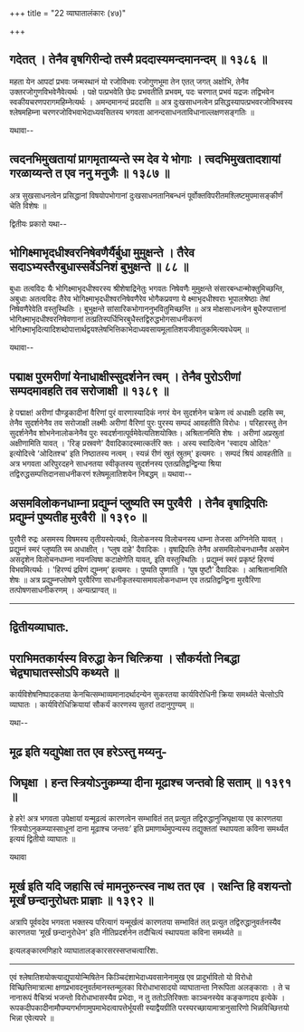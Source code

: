 +++
title = "22 व्याघातालंकारः (४७)"

+++


## गदेतत् । तेनैव वृषगिरीन्दो तस्मै प्रददास्यमन्दमानन्दम् ॥ १३८६ ॥

महता येन आपदां प्रभवः जन्मस्थानं यो रजोविभवः रजोगुणभूमा तेन एतत् जगत्
अक्षोभि, तेनैव उक्तरजोगुणविभवेनैवेत्यर्थः । पक्षे पत्प्रभवेति छेदः
प्रभवतीति प्रभवम्, पदः चरणात् प्रभवं यद्रजः तद्विभवेन
स्वकीयचरणपरागमहिम्नेत्यर्थः । अमन्दमानन्दं प्रददासि ॥ अत्र दुःखसाधनत्वेन
प्रसिद्धस्यापत्प्रभवरजोविभवस्य श्लेषमहिम्ना चरणरजोविभवाभेदाध्यवसितस्य
भगवता आनन्दसाधनताविधानाल्लक्षणसङ्गतिः ॥

यथावा--



## त्वदनभिमुखतायां प्रागमृताय्यन्ते स्म देव ये भोगाः । त्वदभिमुखतादशायां गरळाय्यन्ते त एव ननु मनुजैः ॥ १३८७ ॥

अत्र सुखसाधनत्वेन प्रसिद्धानां विषयोपभोगानां दुःखसाधनतानिबन्धनं
पूर्वोक्तविपरीतमश्लिष्टमुपमासङ्कीर्णं चेति विशेषः ॥

द्वितीयः प्रकारो यथा--



## भोगिक्ष्माभृदधीश्वरनिषेवणैर्यैर्बुधा मुमुक्षन्ते । तैरेव सदाऽभ्यस्तैरबुधास्सर्वेऽनिशं बुभुक्षन्ते ॥ ८८ ॥

बुधाः तत्वविदः यैः भोगिक्ष्माभृदधीश्वरस्य श्रीशेषाद्रिनेतुः भगवतः
निषेवणैः मुमुक्षन्ते संसारबन्धान्मोक्तुमिच्छन्ति, अबुधाः अतत्वविदः तैरेव
भोगिक्ष्माभृदधीश्वरनिषेवणैरेव भोगैकप्रवणा ये क्ष्माभृदधीश्वराः
भूपालश्रेष्ठाः तेषां निषेवणैरेवेति वस्तुस्थितिः । बुभुक्षन्ते
सांसारिकभोगाननुभवितुमिच्छन्ति ॥ अत्र मोक्षसाधनत्वेन बुधैरुपात्तानां
भोगिक्ष्माभृदधीश्वरनिषेवणानां
तत्प्रतिस्पर्धिभिरबुधैस्तद्विरुद्धभोगसाधनीकरणं
भोगिक्ष्माभृदित्यादिशब्दोपात्तार्थद्वयश्लेषभित्तिकाभेदाध्यवसायमूलातिशयजीवातुकमित्यवधेयम्
॥

यथावा--



## पद्माक्ष पुरमरीणां येनाधाक्षीस्सुदर्शनेन त्वम् । तेनैव पुरोऽरीणां सम्पदमावहति तव सरोजाक्षी ॥ १३८९ ॥

हे पद्माक्ष! अरीणां पौण्ड्रकादीनां वैरिणां पुरं वारणास्यादिकं नगरं येन
सुदर्शनेन चक्रेण त्वं अधाक्षीः दहसि स्म, तेनैव सुदर्शनेनैव तव सरोजाक्षी
लक्ष्मीः अरीणां वैरिणां पुरः पुरस्य सम्पदं आवहतीति विरोधः । परिहारस्तु
तेन सुदर्शनेनैव शोभनेनालोकनेनैव पुरः स्वदर्शनात्पूर्वमेवेत्यतिशयोक्तिः।
अश्रितानमिति शेषः । अरीणां अप्रस्रुतां अक्षीणामिति यावत् । 'रिङ्
प्रस्रवणे' दैवादिकादस्मात्कर्तरि क्तः । अस्य स्वादित्वेन 'स्वादय ओदितः'
इत्योदित्त्वे ‘ओदितश्च' इति निष्ठातस्य नत्वम् । स्यन्नं रीणं स्रुतं
स्रुतम्' इत्यमरः । सम्पदं श्रियं आवहतीति ॥ अत्र भगवता अरिपुरदहने साधनतया
स्वीकृतस्य सुदर्शनस्य एतत्प्रतिद्वन्द्विन्या श्रिया
तद्विरुद्धसम्पत्तिदानसाधनीकरणं श्लेषमूलातिशयेन निबद्धम् ॥ यथावा--



## असमविलोकनधाम्ना प्रद्युम्नं प्लुष्यति स्म पुरवैरी । तेनैव वृषाद्रिपतिः प्रद्युम्नं पुष्यतीह मुरवैरी ॥ १३९० ॥

पुरवैरी रुद्रः असमस्य विषमस्य तृतीयस्येत्यर्थः, विलोकनस्य विलोचनस्य
धाम्ना तेजसा अग्निनेति यावत् । प्रद्युम्नं स्मरं प्लुष्यति स्म अधाक्षीत्
। ‘प्लुष दाहे' दैवादिकः । वृषाद्रिपतिः तेनैव असमविलोचनधाम्नैव असमेन
असदृशेन विलोचनधाम्ना नयनत्विषा कटाक्षेणेति यावत्, इति वस्तुस्थितिः ।
प्रद्युम्नं स्मरं प्रकृष्टं हिरण्यं विभवमित्यर्थः । 'हिरण्यं द्रविणं
द्युम्नम्’ इत्यमरः । पुष्यति पुष्णाति । ‘पुष पुष्टौ’ दैवादिकः ।
आश्रितानामिति शेषः ॥ अत्र प्रद्युम्नप्लोषणे पुरवैरिणा
साधनीकृतस्यासमावलोकनधाम्न एव तत्प्रतिद्वन्द्विना मुरवैरिणा
तत्पोषणसाधनीकरणम् । अन्यत्प्राग्वत् ॥


_________


## द्वितीयव्याघातः.





## पराभिमतकार्यस्य विरुद्धा केन चित्क्रिया । सौकर्यतो निबद्धा चेद्व्याघातस्सोऽपि कथ्यते ॥

कार्यविशेषनिष्पादकतया केनचित्सम्भाव्यमानादर्थादन्येन सुकरतया
कार्यविरोधिनी क्रिया समर्थ्यते चेत्सोऽपि व्याघातः । कार्यविरोधिक्रियायां
सौकर्यं कारणस्य सुतरां तदानुगुण्यम् ॥

यथा--



## मूढ इति यद्युपेक्षा तत एव हरेऽस्तु मय्यनु-

## जिघृक्षा । हन्त स्त्रियोऽनुकम्प्या दीना मूढाश्च जन्तवो हि सताम् ॥ १३९१ ॥

हे हरे! अत्र भगवता उपेक्षायां यन्मूढत्वं कारणत्वेन सम्भावितं तत्
प्रत्युत तद्विरुद्धानुजिघृक्षाया एव कारणतया ‘स्त्रियोऽनुकम्प्यास्साधूनां
दाना मूढाश्च जन्तवः’ इति प्रमाणार्थमुपन्यस्य तद्युक्ततां स्थापयता कविना
समर्थ्यत इत्ययं द्वितीयो व्याघातः ॥

यथावा



## मूर्ख इति यदि जहासि त्वं मामनुरुन्त्स्व नाथ तत एव । रक्षन्ति हि वशयन्तो मूर्खं छन्दानुरोधतः प्राज्ञाः ॥ १३९२ ॥

अत्रापि पूर्ववदेव भगवता भक्तस्य परित्यागं यन्मूर्खत्वं कारणतया सम्भावितं
तत् प्रत्युत तद्विरुद्धानुवर्तनस्यैव कारणतया ‘मूर्खं छन्दानुरोधेन' इति
नीतिप्रदर्शनेन तदौचित्यं स्थापयता कविना समर्थ्यते ॥

इत्यलङ्कारमणिहारे व्याघातालङ्कारसरस्सप्तचत्वारिंशः.


_________


एवं श्लेषातिशयोक्त्याद्युपायोन्मिषितेन किञ्चिदंशाभेदाध्यवसानेनामुख एव
प्रादुर्भावितो यो विरोधो विच्छित्तिमात्रात्मा
क्षणप्रभावदनुवर्तमानस्तन्मूलका विरोधाभासादयो व्याघातान्ता निरूपिता
अलङ्काराः । ते च नानारूपं वैचित्र्यं भजन्तो विरोधाभासस्यैव प्रभेदाः, न
तु ततोऽतिरिक्ताः काञ्चनस्येव कङ्कणादय इत्येके ।
रूपकदीपकादीनामौपम्यगर्भाणामुपमाभेदत्वापत्तेर्भूयसी स्याद्वैयग्रीति
परस्परच्छायामात्रानुसारिणो भिन्नविच्छित्तयो भिन्ना एवेत्यपरे ॥

